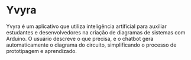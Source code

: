 # Yvyra
Yvyra é um aplicativo que utiliza inteligência artificial para auxiliar estudantes e desenvolvedores na criação de diagramas de sistemas com Arduino. O usuário descreve o que precisa, e o chatbot gera automaticamente o diagrama do circuito, simplificando o processo de prototipagem e aprendizado.
